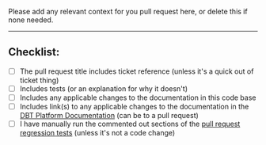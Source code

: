 Please add any relevant context for you pull request here, or delete this if none needed.

---
## Checklist:

- [ ] The pull request title includes ticket reference (unless it's a quick out of ticket thing)
- [ ] Includes tests (or an explanation for why it doesn't)
- [ ] Includes any applicable changes to the documentation in this code base
- [ ] Includes link(s) to any applicable changes to the documentation in the [DBT Platform Documentation](https://platform.readme.trade.gov.uk/) (can be to a pull request)
- [ ] I have manually run the commented out sections of the [pull request regression tests](https://github.com/uktrade/platform-tools/blob/main/regression_tests/pull_request_tests.sh) (unless it's not a code change)
